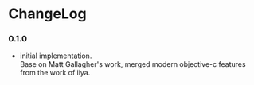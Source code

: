 ChangeLog
=========

### 0.1.0

* initial implementation.  
  Base on Matt Gallagher's work, merged modern objective-c features from the work of iiya.